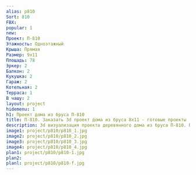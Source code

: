 ```yaml
---
alias: p810
Sort: 810
FBX: 
popular: 1
new: 
Проект: П-810
Этажность: Одноэтажный
Крыша: Прямая
Размер: 9х11
Площадь: 78
Эркер: 2
Балкон: 2
Кукушка: 2
Гараж: 2
Котельная: 2
Терраса: 1
В чашу: 2
layout: project
hidemenu: 1
h1: Проект дома из бруса П-810
title: П-810. Заказать 3d проект дома из бруса 8х11 - готовые проекты
description: 3d визуализация проекта деревянного дома из бруса П-810. Площадь 78 м2, размер 8х11. Вы можете внести любые изменения в проект.
image1: project/p810/p810_1.jpg
image2: project/p810/p810_2.jpg
image3: project/p810/p810_3.jpg
image4: project/p810/p810_4.jpg
plan1: project/p810/p810-1.jpg
plan2: 
planl: project/p810/p810-f.jpg
---
```

